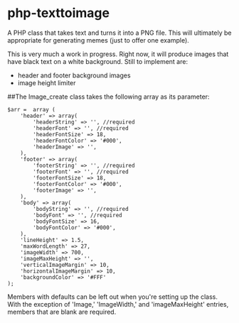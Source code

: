 # php-texttoimage
A PHP class that takes text and turns it into a PNG file.  This will ultimately be appropriate for generating memes (just to offer one example).

This is very much a work in progress.  Right now, it will produce images that have black text on a white background.  Still to implement are:
* header and footer background images
* image height limiter

##The Image_create class takes the following array as its parameter:

	$arr = 	array (
		'header' => array(
			'headerString' => '', //required
			'headerFont' => '', //required
			'headerFontSize' => 18,
			'headerFontColor' => '#000',
			'headerImage' => '',
		),
		'footer' => array(
			'footerString' => '', //required
			'footerFont' => '', //required
			'footerFontSize' => 18,
			'footerFontColor' => '#000',
			'footerImage' => '',
		),
		'body' => array(
			'bodyString' => '', //required
			'bodyFont' => '', //required
			'bodyFontSize' => 16,
			'bodyFontColor' => '#000',
		),
		'lineHeight' => 1.5,
		'maxWordLength' => 27,
		'imageWidth' => 700,
		'imageMaxHeight' => '',
		'verticalImageMargin' => 10,
		'horizontalImageMargin' => 10,
		'backgroundColor' => '#FFF'
	);

Members with defaults can be left out when you're setting up the class.  With the exception of 'Image,' 'ImageWidth,' and 'imageMaxHeight' entries, members that are blank are required.
